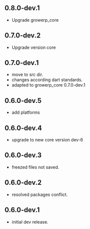 ## 0.8.0-dev.1
* Upgrade growerp_core

## 0.7.0-dev.2
* Upgrade version core

## 0.7.0-dev.1

* move to src dir.
* changes according dart standards.
* adapted to growerp_core 0.7.0-dev.1

## 0.6.0-dev.5

* add platforms

## 0.6.0-dev.4

* upgrade to new core version dev-6

## 0.6.0-dev.3

* freezed files not saved.

## 0.6.0-dev.2

* resolved packages conflict.

## 0.6.0-dev.1

* initial dev release.
